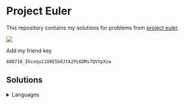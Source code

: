# Project Euler

This repository contains my solutions for problems from [project
euler](https://projecteuler.net).

![](https://projecteuler.net/profile/zidhuss.png)

Add my friend key

<pre><code>880718_Ihcoqu11O0E5bOJtk2PLKDMs7QVYpXzw</code></pre>

## Solutions

<details>
<summary>Languages</summary>
<table>
  <thead>
    <tr class="header">
      <th align="center">Problem</th>
      <th align="center">C</th>
      <th align="center">C++</th>
      <th align="center">Python</th>
      <th align="center">Go</th>
      <th align="center">Java</th>
      <th align="center">JavaScript</th>
      <th align="center">Rust</th>
    </tr>
  </thead>
  <tbody>
    <tr class="odd">
      <td align="center">001</td>
      <td align="center"><a href="solutions/001/001.c">🔵</a></td>
      <td align="center"><a href="solutions/001/001.cc">🔵</a></td>
      <td align="center"><a href="solutions/001/001.py">🔵</a></td>
      <td align="center"><a href="solutions/001/001.go">🔵</a></td>
      <td align="center"><a href="solutions/001/_001.java">🔵</a></td>
      <td align="center"><a href="solutions/001/001.js">🔵</a></td>
      <td align="center"><a href="solutions/001/001.rs">🔵</a></td>
    </tr>
    <tr class="even">
      <td align="center">002</td>
      <td align="center"><a href="solutions/002/002.c">🔵</a></td>
      <td align="center"><a href="solutions/002/002.cc">🔵</a></td>
      <td align="center"><a href="solutions/002/002.py">🔵</a></td>
      <td align="center"><a href="solutions/002/002.go">🔵</a></td>
      <td align="center"><a href="solutions/002/_002.java">🔵</a></td>
      <td align="center"><a href="solutions/002/002.js">🔵</a></td>
      <td align="center"><a href="solutions/002/002.rs">🔵</a></td>
    </tr>
    <tr class="odd">
      <td align="center">003</td>
      <td align="center"><a href="solutions/003/003.c">🔵</a></td>
      <td align="center"><a href="solutions/003/003.cc">🔵</a></td>
      <td align="center"><a href="solutions/003/003.py">🔵</a></td>
      <td align="center"><a href="solutions/003/003.go">🔵</a></td>
      <td align="center"><a href="solutions/003/_003.java">🔵</a></td>
      <td align="center"><a href="solutions/003/003.js">🔵</a></td>
      <td align="center"><a href="solutions/003/003.rs">🔵</a></td>
    </tr>
    <tr class="even">
      <td align="center">004</td>
      <td align="center"><a href="solutions/004/004.c">🔵</a></td>
      <td align="center"><a href="solutions/004/004.cc">🔵</a></td>
      <td align="center"><a href="solutions/004/004.py">🔵</a></td>
      <td align="center"><a href="solutions/004/004.go">🔵</a></td>
      <td align="center"><a href="solutions/004/_004.java">🔵</a></td>
      <td align="center"><a href="solutions/004/004.js">🔵</a></td>
      <td align="center"><a href="solutions/004/004.rs">🔵</a></td>
    </tr>
    <tr class="odd">
      <td align="center">005</td>
      <td align="center"><a href="solutions/005/005.c">🔵</a></td>
      <td align="center"><a href="solutions/005/005.cc">🔵</a></td>
      <td align="center"><a href="solutions/005/005.py">🔵</a></td>
      <td align="center"><a href="solutions/005/005.go">🔵</a></td>
      <td align="center"><a href="solutions/005/_005.java">🔵</a></td>
      <td align="center"><a href="solutions/005/005.js">🔵</a></td>
      <td align="center"><a href="solutions/005/005.rs">🔵</a></td>
    </tr>
    <tr class="even">
      <td align="center">006</td>
      <td align="center"><a href="solutions/006/006.c">🔵</a></td>
      <td align="center"><a href="solutions/006/006.cc">🔵</a></td>
      <td align="center"><a href="solutions/006/006.py">🔵</a></td>
      <td align="center"><a href="solutions/006/006.go">🔵</a></td>
      <td align="center"><a href="solutions/006/_006.java">🔵</a></td>
      <td align="center"><a href="solutions/006/006.js">🔵</a></td>
      <td align="center"><a href="solutions/006/006.rs">🔵</a></td>
    </tr>
    <tr class="odd">
      <td align="center">007</td>
      <td align="center"><a href="solutions/007/007.c">🔵</a></td>
      <td align="center"><a href="solutions/007/007.cc">🔵</a></td>
      <td align="center"><a href="solutions/007/007.py">🔵</a></td>
      <td align="center"><a href="solutions/007/007.go">🔵</a></td>
      <td align="center"><a href="solutions/007/_007.java">🔵</a></td>
      <td align="center"><a href="solutions/007/007.js">🔵</a></td>
      <td align="center"></td>
    </tr>
    <tr class="even">
      <td align="center">008</td>
      <td align="center"><a href="solutions/008/008.c">🔵</a></td>
      <td align="center"></td>
      <td align="center"><a href="solutions/008/008.py">🔵</a></td>
      <td align="center"><a href="solutions/008/008.go">🔵</a></td>
      <td align="center"><a href="solutions/008/_008.java">🔵</a></td>
      <td align="center"><a href="solutions/008/008.js">🔵</a></td>
      <td align="center"><a href="solutions/008/008.rs">🔵</a></td>
    </tr>
    <tr class="odd">
      <td align="center">009</td>
      <td align="center"><a href="solutions/009/009.c">🔵</a></td>
      <td align="center"><a href="solutions/009/009.cc">🔵</a></td>
      <td align="center"><a href="solutions/009/009.py">🔵</a></td>
      <td align="center"><a href="solutions/009/009.go">🔵</a></td>
      <td align="center"><a href="solutions/009/_009.java">🔵</a></td>
      <td align="center"><a href="solutions/009/009.js">🔵</a></td>
      <td align="center"></td>
    </tr>
    <tr class="even">
      <td align="center">010</td>
      <td align="center"><a href="solutions/010/010.c">🔵</a></td>
      <td align="center"><a href="solutions/010/010.cc">🔵</a></td>
      <td align="center"><a href="solutions/010/010.py">🔵</a></td>
      <td align="center"><a href="solutions/010/010.go">🔵</a></td>
      <td align="center"><a href="solutions/010/_010.java">🔵</a></td>
      <td align="center"><a href="solutions/010/010.js">🔵</a></td>
      <td align="center"></td>
    </tr>
    <tr class="odd">
      <td align="center">011</td>
      <td align="center"></td>
      <td align="center"></td>
      <td align="center"></td>
      <td align="center"><a href="solutions/011/011.go">🔵</a></td>
      <td align="center"></td>
      <td align="center"></td>
      <td align="center"></td>
    </tr>
    <tr class="even">
      <td align="center">012</td>
      <td align="center"></td>
      <td align="center"></td>
      <td align="center"></td>
      <td align="center"><a href="solutions/012/012.go">🔵</a></td>
      <td align="center"></td>
      <td align="center"></td>
      <td align="center"></td>
    </tr>
    <tr class="odd">
      <td align="center">013</td>
      <td align="center"><a href="solutions/013/013.c">🔵</a></td>
      <td align="center"></td>
      <td align="center"><a href="solutions/013/013.py">🔵</a></td>
      <td align="center"><a href="solutions/013/013.go">🔵</a></td>
      <td align="center"></td>
      <td align="center"></td>
      <td align="center"></td>
    </tr>
    <tr class="even">
      <td align="center">014</td>
      <td align="center"></td>
      <td align="center"></td>
      <td align="center"></td>
      <td align="center"><a href="solutions/014/014.go">🔵</a></td>
      <td align="center"></td>
      <td align="center"></td>
      <td align="center"></td>
    </tr>
    <tr class="odd">
      <td align="center">015</td>
      <td align="center"><a href="solutions/015/015.c">🔵</a></td>
      <td align="center"><a href="solutions/015/015.cc">🔵</a></td>
      <td align="center"><a href="solutions/015/015.py">🔵</a></td>
      <td align="center"><a href="solutions/015/015.go">🔵</a></td>
      <td align="center"><a href="solutions/015/_015.java">🔵</a></td>
      <td align="center"><a href="solutions/015/015.js">🔵</a></td>
      <td align="center"><a href="solutions/015/015.rs">🔵</a></td>
    </tr>
    <tr class="even">
      <td align="center">016</td>
      <td align="center"><a href="solutions/016/016.c">🔵</a></td>
      <td align="center"></td>
      <td align="center"><a href="solutions/016/016.py">🔵</a></td>
      <td align="center"><a href="solutions/016/016.go">🔵</a></td>
      <td align="center"></td>
      <td align="center"></td>
      <td align="center"></td>
    </tr>
    <tr class="odd">
      <td align="center">017</td>
      <td align="center"></td>
      <td align="center"></td>
      <td align="center"></td>
      <td align="center"><a href="solutions/017/017.go">🔵</a></td>
      <td align="center"></td>
      <td align="center"></td>
      <td align="center"></td>
    </tr>
    <tr class="even">
      <td align="center">018</td>
      <td align="center"><a href="solutions/018/018.c">🔵</a></td>
      <td align="center"></td>
      <td align="center"></td>
      <td align="center"><a href="solutions/018/018.go">🔵</a></td>
      <td align="center"></td>
      <td align="center"></td>
      <td align="center"></td>
    </tr>
    <tr class="odd">
      <td align="center">019</td>
      <td align="center"><a href="solutions/019/019.c">🔵</a></td>
      <td align="center"></td>
      <td align="center"><a href="solutions/019/019.py">🔵</a></td>
      <td align="center"><a href="solutions/019/019.go">🔵</a></td>
      <td align="center"></td>
      <td align="center"></td>
      <td align="center"></td>
    </tr>
    <tr class="even">
      <td align="center">020</td>
      <td align="center"><a href="solutions/020/020.c">🔵</a></td>
      <td align="center"></td>
      <td align="center"><a href="solutions/020/020.py">🔵</a></td>
      <td align="center"><a href="solutions/020/020.go">🔵</a></td>
      <td align="center"></td>
      <td align="center"></td>
      <td align="center"></td>
    </tr>
    <tr class="odd">
      <td align="center">021</td>
      <td align="center"><a href="solutions/021/021.c">🔵</a></td>
      <td align="center"></td>
      <td align="center"><a href="solutions/021/021.py">🔵</a></td>
      <td align="center"><a href="solutions/021/021.go">🔵</a></td>
      <td align="center"></td>
      <td align="center"></td>
      <td align="center"><a href="solutions/021/021.rs">🔵</a></td>
    </tr>
    <tr class="even">
      <td align="center">022</td>
      <td align="center"><a href="solutions/022/022.c">🔵</a></td>
      <td align="center"></td>
      <td align="center"></td>
      <td align="center"><a href="solutions/022/022.go">🔵</a></td>
      <td align="center"></td>
      <td align="center"><a href="solutions/022/022.js">🔵</a></td>
      <td align="center"></td>
    </tr>
    <tr class="odd">
      <td align="center">023</td>
      <td align="center"></td>
      <td align="center"></td>
      <td align="center"><a href="solutions/023/023.py">🔵</a></td>
      <td align="center"></td>
      <td align="center"></td>
      <td align="center"></td>
      <td align="center"></td>
    </tr>
    <tr class="even">
      <td align="center">024</td>
      <td align="center"></td>
      <td align="center"></td>
      <td align="center"><a href="solutions/024/024.py">🔵</a></td>
      <td align="center"></td>
      <td align="center"></td>
      <td align="center"></td>
      <td align="center"></td>
    </tr>
    <tr class="odd">
      <td align="center">025</td>
      <td align="center"><a href="solutions/025/025.c">🔵</a></td>
      <td align="center"></td>
      <td align="center"><a href="solutions/025/025.py">🔵</a></td>
      <td align="center"><a href="solutions/025/025.go">🔵</a></td>
      <td align="center"></td>
      <td align="center"></td>
      <td align="center"></td>
    </tr>
    <tr class="even">
      <td align="center">026</td>
      <td align="center"></td>
      <td align="center"></td>
      <td align="center"></td>
      <td align="center"><a href="solutions/026/026.go">🔵</a></td>
      <td align="center"></td>
      <td align="center"></td>
      <td align="center"></td>
    </tr>
    <tr class="odd">
      <td align="center">027</td>
      <td align="center"></td>
      <td align="center"></td>
      <td align="center"><a href="solutions/027/027.py">🔵</a></td>
      <td align="center"></td>
      <td align="center"></td>
      <td align="center"></td>
      <td align="center"></td>
    </tr>
    <tr class="even">
      <td align="center">028</td>
      <td align="center"><a href="solutions/028/028.c">🔵</a></td>
      <td align="center"><a href="solutions/028/028.cc">🔵</a></td>
      <td align="center"><a href="solutions/028/028.py">🔵</a></td>
      <td align="center"><a href="solutions/028/028.go">🔵</a></td>
      <td align="center"><a href="solutions/028/_028.java">🔵</a></td>
      <td align="center"><a href="solutions/028/028.js">🔵</a></td>
      <td align="center"><a href="solutions/028/028.rs">🔵</a></td>
    </tr>
    <tr class="odd">
      <td align="center">029</td>
      <td align="center"><a href="solutions/029/029.c">🔵</a></td>
      <td align="center"></td>
      <td align="center"><a href="solutions/029/029.py">🔵</a></td>
      <td align="center"><a href="solutions/029/029.go">🔵</a></td>
      <td align="center"></td>
      <td align="center"></td>
      <td align="center"></td>
    </tr>
    <tr class="even">
      <td align="center">030</td>
      <td align="center"><a href="solutions/030/030.c">🔵</a></td>
      <td align="center"></td>
      <td align="center"></td>
      <td align="center"><a href="solutions/030/030.go">🔵</a></td>
      <td align="center"></td>
      <td align="center"></td>
      <td align="center"></td>
    </tr>
    <tr class="odd">
      <td align="center">031</td>
      <td align="center"></td>
      <td align="center"></td>
      <td align="center"></td>
      <td align="center"><a href="solutions/031/031.go">🔵</a></td>
      <td align="center"></td>
      <td align="center"></td>
      <td align="center"></td>
    </tr>
    <tr class="even">
      <td align="center">033</td>
      <td align="center"><a href="solutions/033/033.c">🔵</a></td>
      <td align="center"></td>
      <td align="center"><a href="solutions/033/033.py">🔵</a></td>
      <td align="center"><a href="solutions/033/033.go">🔵</a></td>
      <td align="center"></td>
      <td align="center"></td>
      <td align="center"></td>
    </tr>
    <tr class="odd">
      <td align="center">034</td>
      <td align="center"><a href="solutions/034/034.c">🔵</a></td>
      <td align="center"></td>
      <td align="center"></td>
      <td align="center"><a href="solutions/034/034.go">🔵</a></td>
      <td align="center"></td>
      <td align="center"></td>
      <td align="center"></td>
    </tr>
    <tr class="even">
      <td align="center">035</td>
      <td align="center"></td>
      <td align="center"></td>
      <td align="center"></td>
      <td align="center"><a href="solutions/035/035.go">🔵</a></td>
      <td align="center"></td>
      <td align="center"></td>
      <td align="center"></td>
    </tr>
    <tr class="odd">
      <td align="center">036</td>
      <td align="center"></td>
      <td align="center"></td>
      <td align="center"><a href="solutions/036/036.py">🔵</a></td>
      <td align="center"><a href="solutions/036/036.go">🔵</a></td>
      <td align="center"></td>
      <td align="center"></td>
      <td align="center"></td>
    </tr>
    <tr class="even">
      <td align="center">040</td>
      <td align="center"><a href="solutions/040/040.c">🔵</a></td>
      <td align="center"></td>
      <td align="center"><a href="solutions/040/040.py">🔵</a></td>
      <td align="center"></td>
      <td align="center"></td>
      <td align="center"></td>
      <td align="center"></td>
    </tr>
    <tr class="odd">
      <td align="center">048</td>
      <td align="center"><a href="solutions/048/048.c">🔵</a></td>
      <td align="center"></td>
      <td align="center"><a href="solutions/048/048.py">🔵</a></td>
      <td align="center"><a href="solutions/048/048.go">🔵</a></td>
      <td align="center"></td>
      <td align="center"></td>
      <td align="center"></td>
    </tr>
    <tr class="even">
      <td align="center">052</td>
      <td align="center"><a href="solutions/052/052.c">🔵</a></td>
      <td align="center"></td>
      <td align="center"><a href="solutions/052/052.py">🔵</a></td>
      <td align="center"><a href="solutions/052/052.go">🔵</a></td>
      <td align="center"></td>
      <td align="center"></td>
      <td align="center"></td>
    </tr>
    <tr class="odd">
      <td align="center">056</td>
      <td align="center"><a href="solutions/056/056.c">🔵</a></td>
      <td align="center"></td>
      <td align="center"><a href="solutions/056/056.py">🔵</a></td>
      <td align="center"><a href="solutions/056/056.go">🔵</a></td>
      <td align="center"></td>
      <td align="center"></td>
      <td align="center"></td>
    </tr>
    <tr class="even">
      <td align="center">058</td>
      <td align="center"><a href="solutions/058/058.c">🔵</a></td>
      <td align="center"></td>
      <td align="center"></td>
      <td align="center"><a href="solutions/058/058.go">🔵</a></td>
      <td align="center"></td>
      <td align="center"></td>
      <td align="center"></td>
    </tr>
    <tr class="odd">
      <td align="center">059</td>
      <td align="center"><a href="solutions/059/059.c">🔵</a></td>
      <td align="center"></td>
      <td align="center"><a href="solutions/059/059.py">🔵</a></td>
      <td align="center"><a href="solutions/059/059.go">🔵</a></td>
      <td align="center"></td>
      <td align="center"></td>
      <td align="center"></td>
    </tr>
    <tr class="even">
      <td align="center">067</td>
      <td align="center"><a href="solutions/067/067.c">🔵</a></td>
      <td align="center"></td>
      <td align="center"></td>
      <td align="center"><a href="solutions/067/067.go">🔵</a></td>
      <td align="center"></td>
      <td align="center"></td>
      <td align="center"></td>
    </tr>
    <tr class="odd">
      <td align="center">092</td>
      <td align="center"><a href="solutions/092/092.c">🔵</a></td>
      <td align="center"></td>
      <td align="center"></td>
      <td align="center"><a href="solutions/092/092.go">🔵</a></td>
      <td align="center"></td>
      <td align="center"></td>
      <td align="center"></td>
    </tr>
    <tr class="even">
      <td align="center">145</td>
      <td align="center"><a href="solutions/145/145.c">🔵</a></td>
      <td align="center"></td>
      <td align="center"></td>
      <td align="center"><a href="solutions/145/145.go">🔵</a></td>
      <td align="center"></td>
      <td align="center"></td>
      <td align="center"><a href="solutions/145/145.rs">🔵</a></td>
    </tr>
    <tr class="odd">
      <td align="center">206</td>
      <td align="center"><a href="solutions/206/206.c">🔵</a></td>
      <td align="center"></td>
      <td align="center"></td>
      <td align="center"><a href="solutions/206/206.go">🔵</a></td>
      <td align="center"></td>
      <td align="center"></td>
      <td align="center"></td>
    </tr>
  </tbody>
</table>
</details>

